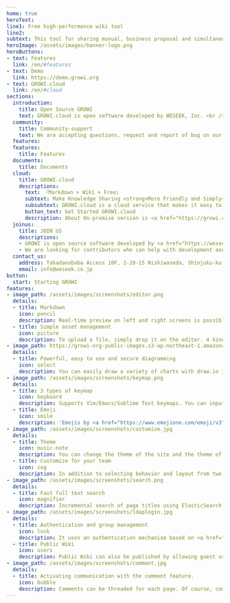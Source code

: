 ```yaml
---
home: true
heroText: 
line1: Free high-performance wiki tool
line2: 
subtext: This tool for sharing munual, business proposal and simultaneous editing minutes in real time. <br /> it supports comfortable information sharing and work efficiency within the team.
heroImage: /assets/images/banner-logo.png
heroButtons:
- text: Features
  link: /en/#features
- text: Demo
  link: https://demo.growi.org
- text: GROWI.cloud
  link: /en/#cloud
sections:
  introduction:
    title: Open Source GROWI
    text: GROWI.cloud is open software developed by WESEEK, Inc. <br /> And released under MIT license.
  community:
    title: Community-support
    text: We are accepting questions, request and report of bug on our GItHub or Slack.
  features:
  features:
    title: Features
  documents:
    title: Documents
  cloud:
    title: GROWI.cloud
    descriptions:
      text: 『Markdown × Wiki × Free』
      subtext: Make Knowledge Sharing <strong>More Friendly and Simply</strong>
      subsubtext: GROWI.cloud is a cloud service that makes it easy to start GROWI
      button_text: Get Started GROWI.cloud
      description: About On-premise version is <a href="https://growi.cloud/onpremise">here</a>
  joinus:
    title: JOIN US
    descriptions:
    - GROWI is open source software developed by <a href="https://weseek.co.jp">WESEEK, Inc</a>. and released under the MIT license.
    - We are looking for contributors who can help with development and interns who want to develop. <br/> First join Slack and feel free to talk to the WESEEK members.
  contact_us:
    address: Takadanobaba Access 10F, 2-20-15 Nishiwaseda, Shinjuku-ku, Tokyo, Japan
    email: info@weseek.co.jp
button:
  start: Starting GROWI
features:
- image_path: /assets/images/screenshots/editor.png
  details:
  - title: Markdown
    icon: pencil
    description: Real-time preview on left and right screens is possible. It also supports code highlights, pictograms, annotations (footnotes), task lists, and HTML codes by Bootstrap for each language.
  - title: Simple asset management
    icon: picture
    description: To upload a file, simply drop it on the editor. 4 kinds of storages are supported that local File System, AWS S3, Google Cloud Storage and MongoDB GridFS.
- image_path: https://growi-org-public-images.s3-ap-northeast-1.amazonaws.com/drawio.mp4
  details:
  - title: Powerful, easy to use and secure diagramming
    icon: select
    description: You can easily draw a variety of charts with draw.io integration. (v3.7.0 or later) <br/> Charts can be created and edited intuitively on the diagrams.net (formerly draw.io) editing window by pressing the draw.io button shown in the edit page.
- image_path: /assets/images/screenshots/keymap.png
  details:
  - title: 3 types of keymap
    icon: keyboard
    description: Supports Vim/Emacs/Sublime Text keymaps. You can input comfortably from a browser.
  - title: Emoji
    icon: smile
    description: 'Emojis by <a href="https://www.emojione.com/emoji/v3"> EmojiOne v3 </a> will color your document expressively. As an input support function, an autocomplete window is displayed by starting input from <code>:</code>.'
- image_path: /assets/images/screenshots/customize.jpg
  details:
  - title: Theme
    icon: music-note
    description: You can change the theme of the site and the theme of the code highlight from the management screen. <br/> Several types of light and dark themes are available for each.
  - title: Customize for your team
    icon: cog
    description: In addition to selecting behavior and layout from two types, Markdown rendering settings can be changed from the management screen. Flexible settings can be set according to how the team is used.
- image_path: /assets/images/screenshots/search.png
  details:
  - title: Fast full text search
    icon: magnifier
    description: Incremental search of page titles using ElasticSearch and full text search of page contents are possible. Friendly to Japanese users, alphanumeric characters can be hit in either half-width or half-width.
- image_path: /assets/images/screenshots/ldaplogin.jpg
  details:
  - title: Authentication and group management
    icon: lock
    description: It uses an authentication mechanism based on <a href="http://www.passportjs.org/"> Passport </a>, and supports login using SAML, LDAP and OAuth providers (GitHub/Twitter/Google). <br /> In addition, access control for each group is implemented, it provides more flexible page management.
  - title: Public Wiki
    icon: users
    description: Public Wiki can also be published by allowing guest users to view.
- image_path: /assets/images/screenshots/comment.jpg
  details:
  - title: Activating communication with the comment feature.
    icon: bubble
    description: Comments can be threaded for each page. Of course, comments can also be written/previewed by Markdown and attached to files. <br/><span class = "text-muted">(Slack notification when adding comments will be supported soon
---
```


